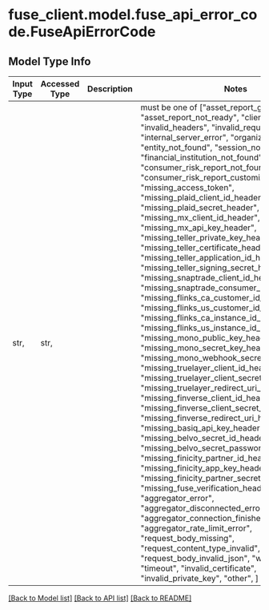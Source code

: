 # fuse_client.model.fuse_api_error_code.FuseApiErrorCode

## Model Type Info
Input Type | Accessed Type | Description | Notes
------------ | ------------- | ------------- | -------------
str,  | str,  |  | must be one of ["asset_report_generation_failed", "asset_report_not_ready", "client_error", "invalid_headers", "invalid_request_body", "internal_server_error", "organization_not_found", "entity_not_found", "session_not_found", "financial_institution_not_found", "consumer_risk_report_not_found", "consumer_risk_report_customization_not_found", "missing_access_token", "missing_plaid_client_id_header", "missing_plaid_secret_header", "missing_mx_client_id_header", "missing_mx_api_key_header", "missing_teller_private_key_header", "missing_teller_certificate_header", "missing_teller_application_id_header", "missing_teller_signing_secret_header", "missing_snaptrade_client_id_header", "missing_snaptrade_consumer_key_header", "missing_flinks_ca_customer_id_header", "missing_flinks_us_customer_id_header", "missing_flinks_ca_instance_id_header", "missing_flinks_us_instance_id_header", "missing_mono_public_key_header", "missing_mono_secret_key_header", "missing_mono_webhook_secret_header", "missing_truelayer_client_id_header", "missing_truelayer_client_secret_header", "missing_truelayer_redirect_uri_header", "missing_finverse_client_id_header", "missing_finverse_client_secret_header", "missing_finverse_redirect_uri_header", "missing_basiq_api_key_header", "missing_belvo_secret_id_header", "missing_belvo_secret_password_header", "missing_finicity_partner_id_header", "missing_finicity_app_key_header", "missing_finicity_partner_secret_header", "missing_fuse_verification_header", "aggregator_error", "aggregator_disconnected_error", "aggregator_connection_finished_error", "aggregator_rate_limit_error", "request_body_missing", "request_content_type_invalid", "request_body_invalid_json", "webhook_error", "timeout", "invalid_certificate", "invalid_private_key", "other", ] 

[[Back to Model list]](../../README.md#documentation-for-models) [[Back to API list]](../../README.md#documentation-for-api-endpoints) [[Back to README]](../../README.md)

